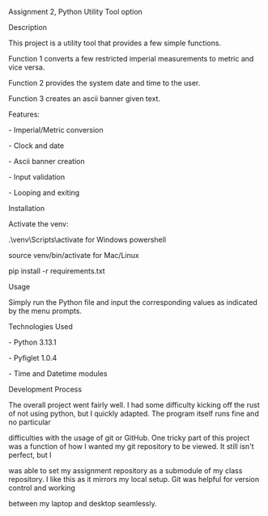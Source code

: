 Assignment 2, Python Utility Tool option



Description

This project is a utility tool that provides a few simple functions.

Function 1 converts a few restricted imperial measurements to metric and vice versa.

Function 2 provides the system date and time to the user.

Function 3 creates an ascii banner given text.



Features:

\- Imperial/Metric conversion

\- Clock and date

\- Ascii banner creation

\- Input validation

\- Looping and exiting



Installation

Activate the venv:

.\\venv\\Scripts\\activate for Windows powershell

source venv/bin/activate for Mac/Linux

pip install -r requirements.txt



Usage

Simply run the Python file and input the corresponding values as indicated by the menu prompts.



Technologies Used

\- Python 3.13.1

\- Pyfiglet 1.0.4

\- Time and Datetime modules



Development Process

The overall project went fairly well. I had some difficulty kicking off the rust of not using python, but I quickly adapted. The program itself runs fine and no particular

difficulties with the usage of git or GitHub. One tricky part of this project was a function of how I wanted my git repository to be viewed. It still isn't perfect, but I

was able to set my assignment repository as a submodule of my class repository. I like this as it mirrors my local setup. Git was helpful for version control and working

between my laptop and desktop seamlessly.

